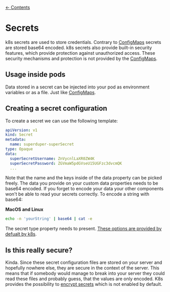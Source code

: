 [← Contents](../README.md)

# Secrets

k8s secrets are used to store credentials. Contrary to [ConfigMaps](./config-map.md) secrets are stored base64 encoded. k8s secrets also provide built-in security features, which provide protection against unauthorized access. These security mechanisms and protection is not provided by the [ConfigMaps](./config-map.md).

## Usage inside pods

Data stored in a secret can be injected into your pod as environment variables or as a file. Just like [ConfigMaps](./config-map.md).

## Creating a secret configuration

To create a secret we can use the following template:

```yaml
apiVersion: v1
kind: Secret
metadata:
  name: superduper-superSecret
type: Opaque
data:
  superSecretUsername: ZnVycnlLaXR0ZW4K
  superSecretPassword: ZGVmaW5pdGVseU15UGFzc3dvcmQK
  ...
```

Note that the name and the keys inside of the data property can be picked freely. The data you provide on your custom data properties needs to be base64 encoded. If you forget to encode your data your other components won't be able to read your secrets correctly. To encode a string with base64:

**MacOS and Linux**

```bash
echo -n 'yourString' | base64 | cat -e
```

The secret type property needs to present. [These options are provided by defualt by k8s](https://kubernetes.io/docs/concepts/configuration/secret/#secret-types).

## Is this really secure?

Kinda. Since these secret configuration files are stored on your server and hopefully nowhere else, they are secure in the context of the server. This means that if somebody would manage to break into your server they could read these files and probably guess, that the values are only encoded. K8s provides the possibility to [encrypt secrets](https://kubernetes.io/docs/tasks/administer-cluster/encrypt-data/) which is not enabled by default.
